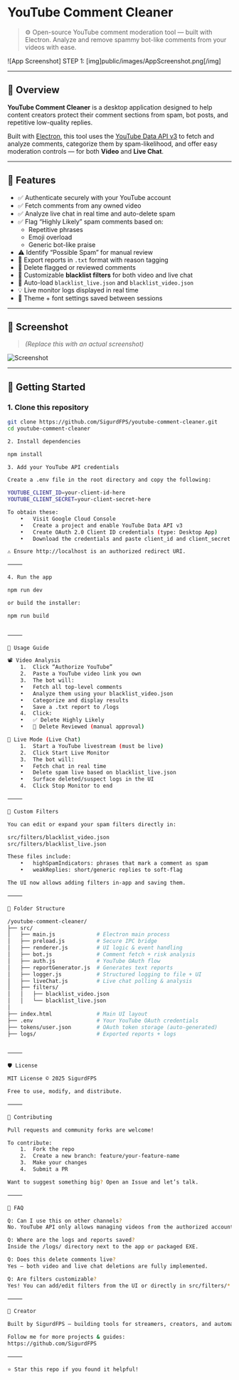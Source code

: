 # YouTube Comment Cleaner

> ⚙️ Open-source YouTube comment moderation tool — built with Electron. Analyze and remove spammy bot-like comments from your videos with ease.

![App Screenshot] STEP 1:
[img]public/images/AppScreenshot.png[/img]

---

## 📌 Overview

**YouTube Comment Cleaner** is a desktop application designed to help content creators protect their comment sections from spam, bot posts, and repetitive low-quality replies.

Built with [Electron](https://www.electronjs.org/), this tool uses the [YouTube Data API v3](https://developers.google.com/youtube/v3) to fetch and analyze comments, categorize them by spam-likelihood, and offer easy moderation controls — for both **Video** and **Live Chat**.

---

## 🧠 Features

- ✅ Authenticate securely with your YouTube account
- ✅ Fetch comments from any owned video
- ✅ Analyze live chat in real time and auto-delete spam
- ✅ Flag “Highly Likely” spam comments based on:
  - Repetitive phrases
  - Emoji overload
  - Generic bot-like praise
- ⚠️ Identify “Possible Spam” for manual review
- 📄 Export reports in `.txt` format with reason tagging
- 🧹 Delete flagged or reviewed comments
- 🧠 Customizable **blacklist filters** for both video and live chat
- 🔄 Auto-load `blacklist_live.json` and `blacklist_video.json`
- 💡 Live monitor logs displayed in real time
- 🎨 Theme + font settings saved between sessions

---

## 📸 Screenshot

> *(Replace this with an actual screenshot)*

![Screenshot](./assets/screenshot-full.png)

---

## 🚀 Getting Started

### 1. Clone this repository

```bash
git clone https://github.com/SigurdFPS/youtube-comment-cleaner.git
cd youtube-comment-cleaner

2. Install dependencies

npm install

3. Add your YouTube API credentials

Create a .env file in the root directory and copy the following:

YOUTUBE_CLIENT_ID=your-client-id-here
YOUTUBE_CLIENT_SECRET=your-client-secret-here

To obtain these:
	•	Visit Google Cloud Console
	•	Create a project and enable YouTube Data API v3
	•	Create OAuth 2.0 Client ID credentials (type: Desktop App)
	•	Download the credentials and paste client_id and client_secret into your .env file

⚠️ Ensure http://localhost is an authorized redirect URI.

⸻

4. Run the app

npm run dev

or build the installer:

npm run build


⸻

🧪 Usage Guide

📽️ Video Analysis
	1.	Click “Authorize YouTube”
	2.	Paste a YouTube video link you own
	3.	The bot will:
	•	Fetch all top-level comments
	•	Analyze them using your blacklist_video.json
	•	Categorize and display results
	•	Save a .txt report to /logs
	4.	Click:
	•	✅ Delete Highly Likely
	•	🧹 Delete Reviewed (manual approval)

🔴 Live Mode (Live Chat)
	1.	Start a YouTube livestream (must be live)
	2.	Click Start Live Monitor
	3.	The bot will:
	•	Fetch chat in real time
	•	Delete spam live based on blacklist_live.json
	•	Surface deleted/suspect logs in the UI
	4.	Click Stop Monitor to end

⸻

🧰 Custom Filters

You can edit or expand your spam filters directly in:

src/filters/blacklist_video.json
src/filters/blacklist_live.json

These files include:
	•	highSpamIndicators: phrases that mark a comment as spam
	•	weakReplies: short/generic replies to soft-flag

The UI now allows adding filters in-app and saving them.

⸻

📂 Folder Structure

/youtube-comment-cleaner/
├── src/
│   ├── main.js             # Electron main process
│   ├── preload.js          # Secure IPC bridge
│   ├── renderer.js         # UI logic & event handling
│   ├── bot.js              # Comment fetch + risk analysis
│   ├── auth.js             # YouTube OAuth flow
│   ├── reportGenerator.js  # Generates text reports
│   ├── logger.js           # Structured logging to file + UI
│   ├── liveChat.js         # Live chat polling & analysis
│   ├── filters/
│   │   ├── blacklist_video.json
│   │   └── blacklist_live.json
│
├── index.html              # Main UI layout
├── .env                    # Your YouTube OAuth credentials
├── tokens/user.json        # OAuth token storage (auto-generated)
├── logs/                   # Exported reports + logs


⸻

🛡 License

MIT License © 2025 SigurdFPS

Free to use, modify, and distribute.

⸻

🤝 Contributing

Pull requests and community forks are welcome!

To contribute:
	1.	Fork the repo
	2.	Create a new branch: feature/your-feature-name
	3.	Make your changes
	4.	Submit a PR

Want to suggest something big? Open an Issue and let’s talk.

⸻

🙋 FAQ

Q: Can I use this on other channels?
No. YouTube API only allows managing videos from the authorized account.

Q: Where are the logs and reports saved?
Inside the /logs/ directory next to the app or packaged EXE.

Q: Does this delete comments live?
Yes — both video and live chat deletions are fully implemented.

Q: Are filters customizable?
Yes! You can add/edit filters from the UI or directly in src/filters/*.json.

⸻

👤 Creator

Built by SigurdFPS — building tools for streamers, creators, and automation enthusiasts.

Follow me for more projects & guides:
https://github.com/SigurdFPS

⸻

⭐️ Star this repo if you found it helpful!
